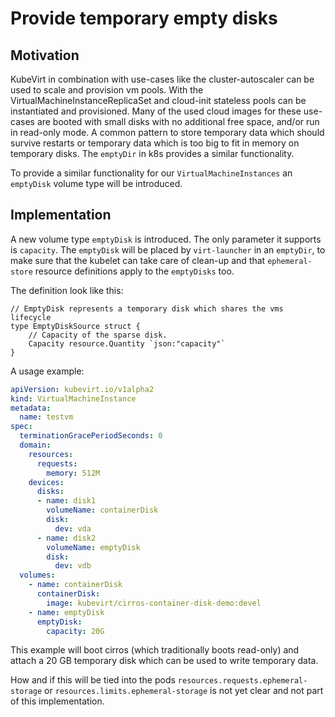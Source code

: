 # Provide temporary empty disks

## Motivation

KubeVirt in combination with use-cases like the cluster-autoscaler can be used
to scale and provision vm pools. With the VirtualMachineInstanceReplicaSet and
cloud-init stateless pools can be instantiated and provisioned.
Many of the used cloud images for these use-cases are booted with small disks
with no additional free space, and/or run in read-only mode. A common pattern
to store temporary data which should survive restarts or temporary data which
is too big to fit in memory on temporary disks. The `emptyDir` in k8s provides
a similar functionality.

To provide a similar functionality for our `VirtualMachineInstances` an `emptyDisk`
volume type will be introduced.

## Implementation

A new volume type `emptyDisk` is introduced. The only parameter it supports is
`capacity`. The `emptyDisk` will be placed by `virt-launcher` in an `emptyDir`,
to make sure that the kubelet can take care of clean-up and that
`ephemeral-store` resource definitions apply to the `emptyDisks` too.

The definition look like this:


```golang
// EmptyDisk represents a temporary disk which shares the vms lifecycle
type EmptyDiskSource struct {
	// Capacity of the sparse disk.
	Capacity resource.Quantity `json:"capacity"`
}
```

A usage example:

```yaml
apiVersion: kubevirt.io/v1alpha2
kind: VirtualMachineInstance
metadata:
  name: testvm
spec:
  terminationGracePeriodSeconds: 0
  domain:
    resources:
      requests:
        memory: 512M
    devices:
      disks:
      - name: disk1
        volumeName: containerDisk
        disk:
          dev: vda
      - name: disk2
        volumeName: emptyDisk
        disk:
          dev: vdb
  volumes:
    - name: containerDisk
      containerDisk:
        image: kubevirt/cirros-container-disk-demo:devel
    - name: emptyDisk
      emptyDisk:
        capacity: 20G
```

This example will boot cirros (which traditionally boots read-only) and attach
a 20 GB temporary disk which can be used to write temporary data.

How and if this will be tied into the pods
`resources.requests.ephemeral-storage` or `resources.limits.ephemeral-storage`
is not yet clear and not part of this implementation.
